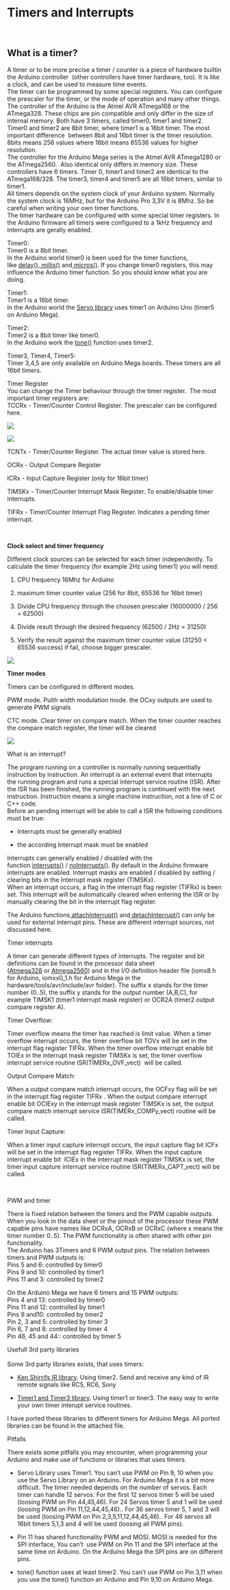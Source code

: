 Timers and Interrupts
=====================

 

What is a timer?
----------------

  
A timer or to be more precise a timer / counter is a piece of hardware builtin
the Arduino controller  (other controllers have timer hardware, too). It is like
a clock, and can be used to measure time events.  
The timer can be programmed by some special registers. You can configure the
prescaler for the timer, or the mode of operation and many other things.   
The controller of the Arduino is the Atmel AVR ATmega168 or the ATmega328. These
chips are pin compatible and only differ in the size of internal memory. Both
have 3 timers, called timer0, timer1 and timer2. Timer0 and timer2 are 8bit
timer, where timer1 is a 16bit timer. The most important difference  between
8bit and 16bit timer is the timer resolution. 8bits means 256 values where 16bit
means 65536 values for higher resolution.  
The controller for the Arduino Mega series is the Atmel AVR ATmega1280 or the
ATmega2560.  Also identical only differs in memory size. These controllers have
6 timers. Timer 0, timer1 and timer2 are identical to the ATmega168/328. The
timer3, timer4 and timer5 are all 16bit timers, similar to timer1.  
All timers depends on the system clock of your Arduino system. Normally the
system clock is 16MHz, but for the Arduino Pro 3,3V it is 8Mhz. So be careful
when writing your own timer functions.   
The timer hardware can be configured with some special timer registers. In the
Arduino firmware all timers were configured to a 1kHz frequency and interrupts
are gerally enabled.  
  
Timer0:  
Timer0 is a 8bit timer.   
In the Arduino world timer0 is been used for the timer functions,
like [delay()](http://arduino.cc/en/Reference/Delay),[ millis()](http://arduino.cc/en/Reference/Millis) and[ micros()](http://arduino.cc/en/Reference/Micros).
If you change timer0 registers, this may influence the Arduino timer function.
So you should know what you are doing.   
  
Timer1:  
Timer1 is a 16bit timer.   
In the Arduino world the [Servo
library](http://arduino.cc/en/Reference/Servo) uses timer1 on Arduino Uno
(timer5 on Arduino Mega).  
  
Timer2:  
Timer2 is a 8bit timer like timer0.   
In the Arduino work the [tone()](http://arduino.cc/en/Reference/Tone) function
uses timer2.  
  
Timer3, Timer4, Timer5:  
Timer 3,4,5 are only available on Arduino Mega boards. These timers are all
16bit timers.  
  
  
Timer Register  
You can change the Timer behaviour through the timer register.  The most
important timer registers are:  
TCCRx - Timer/Counter Control Register. The prescaler can be configured here.

![](https://www.robotshop.com/letsmakerobots/files/userpics/u1433/tccr1a.jpg)

![](https://www.robotshop.com/letsmakerobots/files/userpics/u1433/tccr1b.jpg)

  
  
TCNTx - Timer/Counter Register. The actual timer value is stored here.  
  
OCRx - Output Compare Register  
  
ICRx - Input Capture Register (only for 16bit timer)  
  
TIMSKx - Timer/Counter Interrupt Mask Register. To enable/disable timer
interrupts.  
  
TIFRx - Timer/Counter Interrupt Flag Register. Indicates a pending timer
interrupt.

 

**Clock select and timer frequency**  


Different clock sources can be selected for each timer independently. To
calculate the timer frequency (for example 2Hz using timer1) you will need:

1.  CPU frequency 16Mhz for Arduino

2.  maximum timer counter value (256 for 8bit, 65536 for 16bit timer)

3.  Divide CPU frequency through the choosen prescaler (16000000 / 256 = 62500)

4.  Divide result through the desired frequency (62500 / 2Hz = 31250)

5.  Verify the result against the maximum timer counter value (31250 \< 65536
    success) if fail, choose bigger prescaler.

![](https://www.robotshop.com/letsmakerobots/files/userpics/u1433/prescaler.jpg)

**Timer modes**

Timers can be configured in different modes.

PWM mode. Pulth width modulation mode. the OCxy outputs are used to generate PWM
signals

CTC mode. Clear timer on compare match. When the timer counter reaches the
compare match register, the timer will be cleared

![](https://www.robotshop.com/letsmakerobots/files/userpics/u1433/waveform-gen.jpg)

What is an interrupt?

  
The program running on a controller is normally running sequentially instruction
by instruction. An interrupt is an external event that interrupts the running
program and runs a special interrupt service routine (ISR). After the ISR has
been finished, the running program is continued with the next instruction.
Instruction means a single machine instruction, not a line of C or C++ code.  
Before an pending interrupt will be able to call a ISR the following conditions
must be true:

-   Interrupts must be generally enabled

-   the according Interrupt mask must be enabled

  
Interrupts can generally enabled / disabled with the
function [interrupts()](http://arduino.cc/en/Reference/Interrupts) / [noInterrupts()](http://arduino.cc/en/Reference/NoInterrupts).
By default in the Arduino firmware interrupts are enabled. Interrupt masks are
enabled / disabled by setting / clearing bits in the Interrupt mask register
(TIMSKx).  
When an interrupt occurs, a flag in the interrupt flag register (TIFRx) is been
set. This interrupt will be automatically cleared when entering the ISR or by
manually clearing the bit in the interrupt flag register.  
  
The Arduino
functions[ attachInterrupt()](http://arduino.cc/en/Reference/AttachInterrupt) and[ detachInterrupt()](http://arduino.cc/en/Reference/DetachInterrupt) can
only be used for external interrupt pins. These are different interrupt sources,
not discussed here.   
  
Timer interrupts

  
A timer can generate different types of interrupts. The register and bit
definitions can be found in the processor data sheet
([Atmega328](http://www.atmel.com/dyn/resources/prod_documents/doc8271.pdf) or [Atmega2560](http://www.atmel.com/dyn/resources/prod_documents/doc2549.pdf))
and in the I/O definition header file (iomx8.h for Arduino, iomxx0_1.h for
Arduino Mega in the hardware/tools/avr/include/avr folder). The suffix x stands
for the timer number (0..5), the suffix y stands for the output number (A,B,C),
for example TIMSK1 (timer1 interrupt mask register) or OCR2A (timer2 output
compare register A).   
  
Timer Overflow:

  
Timer overflow means the timer has reached is limit value. When a timer overflow
interrupt occurs, the timer overflow bit TOVx will be set in the interrupt flag
register TIFRx. When the timer overflow interrupt enable bit TOIEx in the
interrupt mask register TIMSKx is set, the timer overflow interrupt service
routine ISR(TIMERx_OVF_vect)  will be called.  
  
Output Compare Match:

  
When a output compare match interrupt occurs, the OCFxy flag will be set in the
interrupt flag register TIFRx . When the output compare interrupt enable bit
OCIExy in the interrupt mask register TIMSKx is set, the output compare match
interrupt service ISR(TIMERx_COMPy_vect) routine will be called.  
  
Timer Input Capture:

  
When a timer input capture interrupt occurs, the input capture flag bit ICFx
will be set in the interrupt flag register TIFRx. When the input capture
interrupt enable bit  ICIEx in the interrupt mask register TIMSKx is set, the
timer input capture interrupt service routine ISR(TIMERx_CAPT_vect) will be
called.

 

PWM and timer

  
There is fixed relation between the timers and the PWM capable outputs. When you
look in the data sheet or the pinout of the processor these PWM capable pins
have names like OCRxA, OCRxB or OCRxC (where x means the timer number 0..5). The
PWM functionality is often shared with other pin functionality.   
The Arduino has 3Timers and 6 PWM output pins. The relation between timers and
PWM outputs is:  
Pins 5 and 6: controlled by timer0  
Pins 9 and 10: controlled by timer1  
Pins 11 and 3: controlled by timer2  
  
On the Arduino Mega we have 6 timers and 15 PWM outputs:  
Pins 4 and 13: controlled by timer0  
Pins 11 and 12: controlled by timer1  
Pins 9 and10: controlled by timer2  
Pin 2, 3 and 5: controlled by timer 3  
Pin 6, 7 and 8: controlled by timer 4  
Pin 46, 45 and 44:: controlled by timer 5

  
Usefull 3rd party libraries  
   
Some 3rd party libraries exists, that uses timers:

-   [Ken Shirrifs IR
    library](http://www.arcfn.com/2009/08/multi-protocol-infrared-remote-library.html).
    Using timer2. Send and receive any kind of IR remote signals like RC5, RC6,
    Sony  
    

-   [Timer1 and Timer3 library](http://arduino.cc/playground/Code/Timer1). Using
    timer1 or tiner3. The easy way to write your own timer interupt service
    routines.  
    

  
I have ported these libraries to different timers for Arduino Mega. All ported
libraries can be found in the attached file.

  
Pitfalls

  
There exists some pitfalls you may encounter, when programming your Arduino and
make use of functions or libraries that uses timers.

-   Servo Library uses Timer1. You can’t use PWM on Pin 9, 10 when you use the
    Servo Library on an Arduino. For Arduino Mega it is a bit more difficult.
    The timer needed depends on the number of servos. Each timer can handle 12
    servos. For the first 12 servos timer 5 will be used (loosing PWM on Pin
    44,45,46). For 24 Servos timer 5 and 1 will be used (loosing PWM on Pin
    11,12,44,45,46).. For 36 servos timer 5, 1 and 3 will be used (loosing PWM
    on Pin 2,3,5,11,12,44,45,46).. For 48 servos all 16bit timers 5,1,3 and 4
    will be used (loosing all PWM pins).

-   Pin 11 has shared functionality PWM and MOSI. MOSI is needed for the SPI
    interface, You can’t  use PWM on Pin 11 and the SPI interface at the same
    time on Arduino. On the Arduino Mega the SPI pins are on different pins.

-   tone() function uses at least timer2. You can’t use PWM on Pin 3,11 when you
    use the tone() function an Arduino and Pin 9,10 on Arduino Mega.
